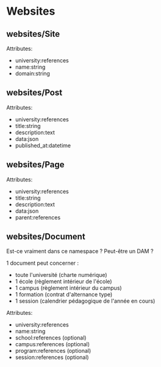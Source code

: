 # Websites

## websites/Site

Attributes:
- university:references
- name:string
- domain:string

## websites/Post

Attributes:
- university:references
- title:string
- description:text
- data:json
- published_at:datetime

## websites/Page

Attributes:
- university:references
- title:string
- description:text
- data:json
- parent:references

## websites/Document

Est-ce vraiment dans ce namespace ? Peut-être un DAM ?

1 document peut concerner :
- toute l'université (charte numérique)
- 1 école (règlement intérieur de l'école)
- 1 campus (règlement intérieur du campus)
- 1 formation (contrat d'alternance type)
- 1 session (calendrier pédagogique de l'année en cours)

Attributes:
- university:references
- name:string
- school:references (optional)
- campus:references (optional)
- program:references (optional)
- session:references (optional)
